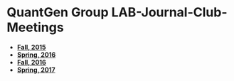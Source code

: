# QuantGen Group LAB-Journal-Club-Meetings

- **[Fall, 2015](https://github.com/QuantGen/LAB-SPRING-2016)**
- **[Spring, 2016](https://github.com/QuantGen/LAB-FALL-2015)**
- **[Fall, 2016](https://github.com/QuantGen/LAB-FALL-2016)**
- **[Spring, 2017](https://github.com/QuantGen/LAB-SPRING-2017)**
